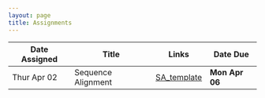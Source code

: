 ```yaml
---
layout: page
title: Assignments
---
```


| Date Assigned | Title              | Links                             | Date Due       |
|---------------|--------------------|-----------------------------------|----------------|
| Thur Apr 02   | Sequence Alignment | [SA_template](unit1-worksheet.md) | __Mon Apr 06__ |

